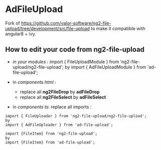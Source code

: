 
# AdFileUpload

Fork of https://github.com/valor-software/ng2-file-upload/tree/development/src/file-upload to make it compatible with angular8 + ivy.

## How to edit your code from ng2-file-upload

- *in your modules* :
import { FileUploadModule } from 'ng2-file-upload/ng2-file-upload';
by
import { AdFileUploadModule } from 'ad-file-upload';

- in *components html* : 
   - replace all **ng2FileDrop** by **adFileDrop**
   - replace all **ng2FileSelect** by **adFileSelect**

- in *components ts*: replace all imports : 
```
import { FileUploader } from 'ng2-file-upload/ng2-file-upload';
by
import { AdFileUploader } from 'ad-file-upload';
```
```
import {FileItem} from 'ng2-file-upload';
by
import {FileItem} from 'ad-file-upload';
```
